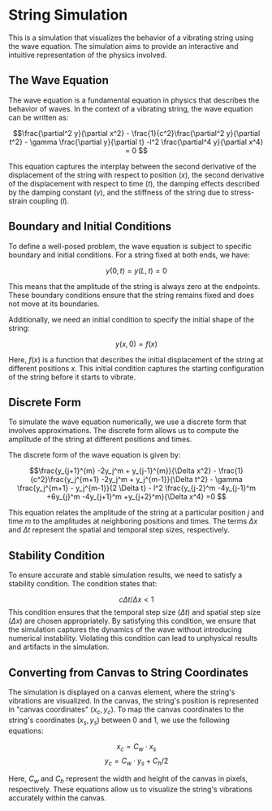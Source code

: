 # String Simulation
This is a simulation that visualizes the behavior of a vibrating string using the wave equation. The simulation aims to provide an interactive and intuitive representation of the physics involved.

## The Wave Equation
The wave equation is a fundamental equation in physics that describes the behavior of waves. In the context of a vibrating string, the wave equation can be written as:

$$\frac{\partial^2 y}{\partial x^2} - \frac{1}{c^2}\frac{\partial^2 y}{\partial t^2} - \gamma \frac{\partial y}{\partial t} -l^2 \frac{\partial^4 y}{\partial x^4} = 0 $$

This equation captures the interplay between the second derivative of the displacement of the string with respect to position ($x$), the second derivative of the displacement with respect to time ($t$), the damping effects described by the damping constant ($\gamma$), and the stiffness of the string due to stress-strain coupling ($l$).

## Boundary and Initial Conditions
To define a well-posed problem, the wave equation is subject to specific boundary and initial conditions. For a string fixed at both ends, we have:

$$ y(0, t) = y(L, t) = 0 $$

This means that the amplitude of the string is always zero at the endpoints. These boundary conditions ensure that the string remains fixed and does not move at its boundaries.

Additionally, we need an initial condition to specify the initial shape of the string:

$$ y(x, 0) = f(x) $$

Here, $f(x)$ is a function that describes the initial displacement of the string at different positions $x$. This initial condition captures the starting configuration of the string before it starts to vibrate.

## Discrete Form
To simulate the wave equation numerically, we use a discrete form that involves approximations. The discrete form allows us to compute the amplitude of the string at different positions and times.

The discrete form of the wave equation is given by:

$$\frac{y_{j+1}^{m} -2y_j^m + y_{j-1}^{m}}{\Delta x^2} - \frac{1}{c^2}\frac{y_j^{m+1} -2y_j^m + y_j^{m-1}}{\Delta t^2} - \gamma \frac{y_j^{m+1} - y_j^{m-1}}{2 \Delta t} - l^2 \frac{y_{j-2}^m -4y_{j-1}^m +6y_{j}^m -4y_{j+1}^m +y_{j+2}^m}{\Delta x^4} =0 $$ 

This equation relates the amplitude of the string at a particular position $j$ and time $m$ to the amplitudes at neighboring positions and times. The terms $\Delta x$ and $\Delta t$ represent the spatial and temporal step sizes, respectively.

## Stability Condition
To ensure accurate and stable simulation results, we need to satisfy a stability condition. The condition states that:

$$c \Delta t/\Delta x < 1$$
This condition ensures that the temporal step size ($\Delta t$) and spatial step size ($\Delta x$) are chosen appropriately. By satisfying this condition, we ensure that the simulation captures the dynamics of the wave without introducing numerical instability. Violating this condition can lead to unphysical results and artifacts in the simulation.

## Converting from Canvas to String Coordinates
The simulation is displayed on a canvas element, where the string's vibrations are visualized. In the canvas, the string's position is represented in "canvas coordinates" ($x_c, y_c$). To map the canvas coordinates to the string's coordinates ($x_s, y_s$) between 0 and 1, we use the following equations:

$$x_c = C_w \cdot x_s $$
$$y_c = C_w \cdot y_s + C_h / 2 $$

Here, $C_w$ and $C_h$ represent the width and height of the canvas in pixels, respectively. These equations allow us to visualize the string's vibrations accurately within the canvas.
